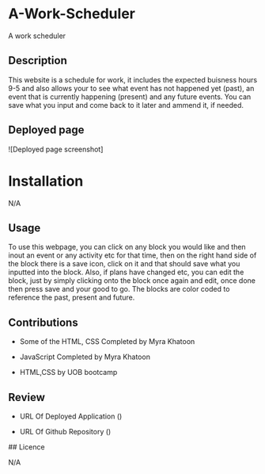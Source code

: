 # A-Work-Scheduler

A work scheduler

## Description

This website is a schedule for work, it includes the expected buisness hours 9-5 and also allows your to see what event has not happened yet (past), an event that is currently happening (present) and any future events. You can save what you input and come back to it later and ammend it, if needed.

## Deployed page


![Deployed page screenshot]

# Installation

N/A

## Usage

To use this webpage, you can click on any block you would like and then inout an event or any activity etc for that time, then on the right hand side of the block there is a save icon, click on it and that should save what you inputted into the block. Also, if plans have changed etc, you can edit the block, just by simply clicking onto the block once again and edit, once done then press save and your good to go. The blocks are color coded to reference the past, present and future.
 
## Contributions

* Some of the HTML, CSS Completed by Myra Khatoon

* JavaScript Completed by Myra Khatoon

*  HTML,CSS by UOB bootcamp

## Review

* URL Of Deployed Application ()

* URL Of Github Repository ()

## Licence

N/A
